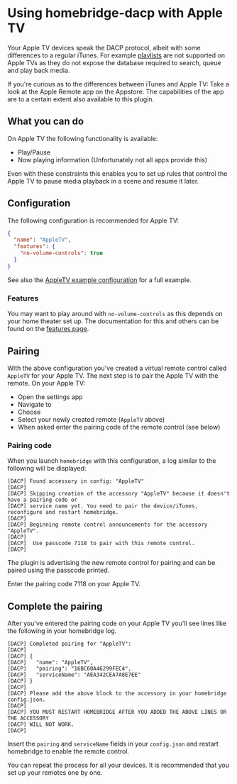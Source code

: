 # Using homebridge-dacp with Apple TV

Your Apple TV devices speak the DACP protocol, albeit with some differences to a regular iTunes. For example [playlists](playlists.md) are not supported on Apple TVs as they do not expose the database required to search, queue and play back media.

If you're curious as to the differences between iTunes and Apple TV: Take a look at the Apple Remote app on the Appstore. The capabilities of the app are to a certain extent also available to this plugin.

## What you can do

On Apple TV the following functionality is available:

* Play/Pause
* Now playing information (Unfortunately not all apps provide this)

Even with these constraints this enables you to set up rules that control the Apple TV to pause media playback in a scene and resume it later.

## Configuration

The following configuration is recommended for Apple TV:

```json
{
  "name": "AppleTV",
  "features": {
    "no-volume-controls": true
  }
}
```

See also the [AppleTV example configuration](../../examples/appletv/config.json) for a full example.

### Features

You may want to play around with `no-volume-controls` as this depends on your home theater set up. The documentation for this and others can be found on the [features page](features.md).

## Pairing

With the above configuration you've created a virtual remote control called `AppleTV` for your Apple TV. The next step is to pair the Apple TV with the remote. On your Apple TV:

* Open the settings app
* Navigate to 
* Choose 
* Select your newly created remote (`AppleTV` above)
* When asked enter the pairing code of the remote control (see below)

### Pairing code

When you launch `homebridge` with this configuration, a log similar to the following will be displayed:

```text
[DACP] Found accessory in config: "AppleTV"
[DACP]
[DACP] Skipping creation of the accessory "AppleTV" because it doesn't have a pairing code or
[DACP] service name yet. You need to pair the device/iTunes, reconfigure and restart homebridge.
[DACP]
[DACP] Beginning remote control announcements for the accessory "AppleTV".
[DACP]
[DACP] 	Use passcode 7118 to pair with this remote control.
[DACP]
```

The plugin is advertising the new remote control for pairing and can be paired using the passcode printed.

Enter the pairing code 7118 on your Apple TV.

## Complete the pairing

After you've entered the pairing code on your Apple TV you'll see lines like the following in your homebridge log.

```text
[DACP] Completed pairing for "AppleTV":
[DACP] 
[DACP] {
[DACP]   "name": "AppleTV",
[DACP]   "pairing": "16BC60A46299FEC4",
[DACP]   "serviceName": "AEA342CEA7A8E7EE"
[DACP] }
[DACP] 
[DACP] Please add the above block to the accessory in your homebridge config.json.
[DACP]
[DACP] YOU MUST RESTART HOMEBRIDGE AFTER YOU ADDED THE ABOVE LINES OR THE ACCESSORY
[DACP] WILL NOT WORK.
[DACP]
```

Insert the `pairing` and `serviceName` fields in your ```config.json``` and restart homebridge to enable the remote control.

You can repeat the process for all your devices. It is recommended that you set up your remotes one by one.
